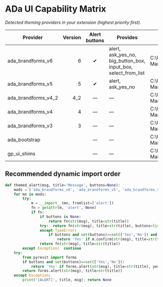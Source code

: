 # ADa UI Capability Matrix

_Detected theming providers in your extension (highest priority first)._

| Provider | Version | Alert buttons | Provides | Path |
|---|---:|:---:|---|---|
| ada_brandforms_v6 | 6 | ✔ | alert, ask_yes_no, big_button_box, input_box, select_from_list | C:\Users\jon\AppData\Roaming\pyRevit\Extensions\ADa-Manage.extension\lib\ada_brandforms_v6.py |
| ada_brandforms_v5 | 5 | ✔ | alert, ask_yes_no | C:\Users\jon\AppData\Roaming\pyRevit\Extensions\ADa-Manage.extension\lib\ada_brandforms_v5.py |
| ada_brandforms_v4_2 | 4_2 | — | — | C:\Users\jon\AppData\Roaming\pyRevit\Extensions\ADa-Manage.extension\lib\ada_brandforms_v4_2.py |
| ada_brandforms_v4 | 4 | — | — | C:\Users\jon\AppData\Roaming\pyRevit\Extensions\ADa-Manage.extension\lib\ada_brandforms_v4.py |
| ada_brandforms_v3 | 3 | — | — | C:\Users\jon\AppData\Roaming\pyRevit\Extensions\ADa-Manage.extension\lib\ada_brandforms_v3.py |
| ada_bootstrap |  | — | — | C:\Users\jon\AppData\Roaming\pyRevit\Extensions\ADa-Manage.extension\lib\ada_bootstrap.py |
| gp_ui_shims |  | — | — | C:\Users\jon\AppData\Roaming\pyRevit\Extensions\ADa-Manage.extension\lib\gp_ui_shims.py |

## Recommended dynamic import order
```python
def themed_alert(msg, title='Message', buttons=None):
    mods = ['ada_brandforms_v6', 'ada_brandforms_v5', 'ada_brandforms_v4_2', 'ada_brandforms_v4', 'ada_brandforms_v3', 'ada_bootstrap', 'gp_ui_shims']
    for mn in mods:
        try:
            m = __import__(mn, fromlist=['alert'])
            fn = getattr(m, 'alert', None)
            if fn:
                if buttons is None:
                    return fn(str(msg), title=str(title))
                try:  return fn(str(msg), title=str(title), buttons=list(buttons))
                except TypeError:
                    if buttons and set(buttons)==set(['Yes','No']) and hasattr(m,'confirm'):
                        return 'Yes' if m.confirm(str(msg), title=str(title)) else 'No'
                return fn(str(msg), title=str(title))
        except Exception:  continue
    try:
        from pyrevit import forms
        if buttons and set(buttons)==set(['Yes','No']):
            return 'Yes' if forms.alert(str(msg), title=str(title), yes=True, no=True) else 'No'
        return forms.alert(str(msg), title=str(title))
    except Exception:
        print('[ALERT]', title, msg); return None
```